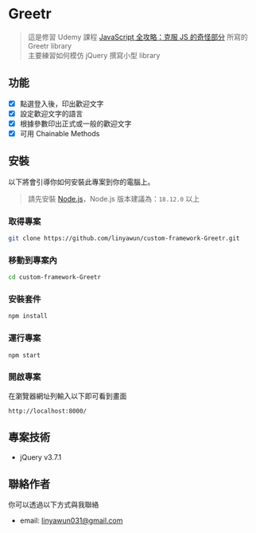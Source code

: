 # Greetr
> 這是修習 Udemy 課程 [JavaScript 全攻略：克服 JS 的奇怪部分](https://www.udemy.com/course/javascriptjs/) 所寫的 Greetr library
> <br>
> 主要練習如何模仿 jQuery 撰寫小型 library

## 功能
- [x] 點選登入後，印出歡迎文字
- [x] 設定歡迎文字的語言
- [x] 根據參數印出正式或一般的歡迎文字
- [x] 可用 Chainable Methods

## 安裝
以下將會引導你如何安裝此專案到你的電腦上。
> 請先安裝 [Node.js](https://nodejs.org/zh-tw/download)，Node.js 版本建議為：`18.12.0` 以上
### 取得專案
```bash
git clone https://github.com/linyawun/custom-framework-Greetr.git
```
### 移動到專案內
```bash
cd custom-framework-Greetr
```
### 安裝套件
```bash
npm install
```
### 運行專案
```bash
npm start
```
### 開啟專案
在瀏覽器網址列輸入以下即可看到畫面
```
http://localhost:8000/
```

## 專案技術
- jQuery v3.7.1

## 聯絡作者
你可以透過以下方式與我聯絡
- email: linyawun031@gmail.com

